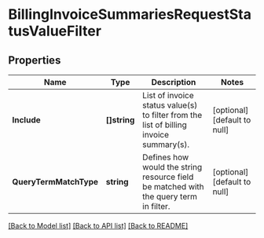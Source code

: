 # BillingInvoiceSummariesRequestStatusValueFilter

## Properties
Name | Type | Description | Notes
------------ | ------------- | ------------- | -------------
**Include** | **[]string** | List of invoice status value(s) to filter from the list of billing invoice summary(s). | [optional] [default to null]
**QueryTermMatchType** | **string** | Defines how would the string resource field be matched with the query term in filter. | [optional] [default to null]

[[Back to Model list]](../README.md#documentation-for-models) [[Back to API list]](../README.md#documentation-for-api-endpoints) [[Back to README]](../README.md)


